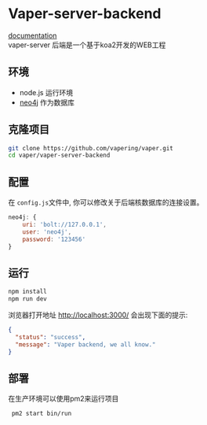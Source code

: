 # Vaper-server-backend

[documentation](https://vapering.github.io/vaper/#/)  
vaper-server 后端是一个基于koa2开发的WEB工程

## 环境

* node.js 运行环境
* [neo4j](https://neo4j.com/) 作为数据库

## 克隆项目

```bash
git clone https://github.com/vapering/vaper.git
cd vaper/vaper-server-backend
```

## 配置

在 `config.js`文件中, 你可以修改关于后端核数据库的连接设置。

```javascript
neo4j: {
    uri: 'bolt://127.0.0.1',
    user: 'neo4j',
    password: '123456'
}
```

## 运行

```bash
npm install
npm run dev
```

浏览器打开地址 [http://localhost:3000/](http://localhost:3000) 会出现下面的提示:
```json
{
  "status": "success",
  "message": "Vaper backend, we all know."
}
```
## 部署

在生产环境可以使用pm2来运行项目
```bash
 pm2 start bin/run
```